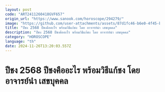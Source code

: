 ```yaml
---
layout: post
code: "ART2411260418GVF657"
origin_url: "https://www.sanook.com/horoscope/294279/"
image: "https://github.com/user-attachments/assets/87d1fc46-b6e0-4f45-b6e2-ef53a4962c5a"
title: "ปีชง 2568 ปีชงคืออะไร พร้อมวิธีแก้ชง โดย อาจารย์นำ เสขบุคคล"
description: "ปีชง 2568 ปีชงคืออะไร พร้อมวิธีแก้ชง โดย อาจารย์นำ เสขบุคคล"
category: "HOROSCOPE"
language: "th"
date: 2024-11-26T13:20:03.557Z
---
```


# ปีชง 2568 ปีชงคืออะไร พร้อมวิธีแก้ชง โดย อาจารย์นำ เสขบุคคล